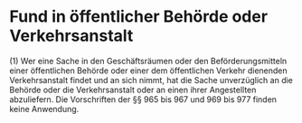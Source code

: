 # Fund in öffentlicher Behörde oder Verkehrsanstalt

(1) Wer eine Sache in den Geschäftsräumen oder den Beförderungsmitteln einer öffentlichen Behörde oder einer dem öffentlichen Verkehr dienenden Verkehrsanstalt findet und an sich nimmt, hat die Sache unverzüglich an die Behörde oder die Verkehrsanstalt oder an einen ihrer Angestellten abzuliefern. Die Vorschriften der §§ 965 bis 967 und 969 bis 977 finden keine Anwendung.